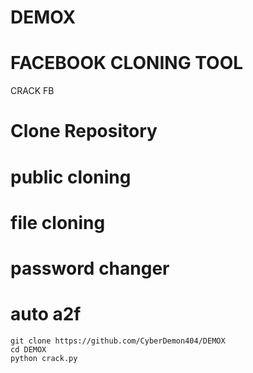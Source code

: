 # DEMOX
# FACEBOOK CLONING TOOL
CRACK FB
<h1>Clone Repository</h1>
<h1>public cloning</h1>
<h1>file cloning</h1>
<h1>password changer</h1>
<h1>auto a2f</h1>

```
git clone https://github.com/CyberDemon404/DEMOX
cd DEMOX
python crack.py
```
